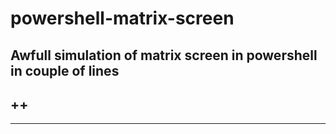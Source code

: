 # powershell-matrix-screen
Awfull simulation of matrix screen in powershell in couple of lines
--
++
--
---
